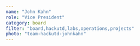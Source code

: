 ```yaml
---
name: "John Kahn"
role: "Vice President"
category: board
filter: "board,hackutd,labs,operations,projects"
photo: "team-hackutd-johnkahn"
---
```

